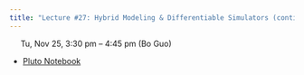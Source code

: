 ```yaml
---
title: "Lecture #27: Hybrid Modeling & Differentiable Simulators (continued)"
---
```


&nbsp;&nbsp;&nbsp;&nbsp;&nbsp;Tu, Nov 25, 3:30 pm – 4:45 pm (Bo Guo)

- [Pluto Notebook](../pluto_notebooks/Lec27_hybrid_modeling_continued.jl) 
